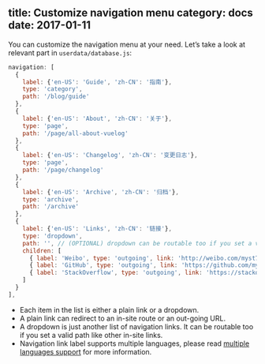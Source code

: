 title: Customize navigation menu
category: docs
date: 2017-01-11
------------------------------------
You can customize the navigation menu at your need. Let’s take a look at relevant part in `userdata/database.js`:

```js
navigation: [
  {
    label: {'en-US': 'Guide', 'zh-CN': '指南'},
    type: 'category',
    path: '/blog/guide'
  },
  {
    label: {'en-US': 'About', 'zh-CN': '关于'},
    type: 'page',
    path: '/page/all-about-vuelog'
  },
  {
    label: {'en-US': 'Changelog', 'zh-CN': '变更日志'},
    type: 'page',
    path: '/page/changelog'
  },
  {
    label: {'en-US': 'Archive', 'zh-CN': '归档'},
    type: 'archive',
    path: '/archive'
  },
  {
    label: {'en-US': 'Links', 'zh-CN': '链接'},
    type: 'dropdown',
    path: '', // (OPTIONAL) dropdown can be routable too if you set a valid path
    children: [
      { label: 'Weibo', type: 'outgoing', link: 'http://weibo.com/myst729' },
      { label: 'GitHub', type: 'outgoing', link: 'https://github.com/myst729' },
      { label: 'StackOverflow', type: 'outgoing', link: 'https://stackoverflow.com/users/1032492' }
    ]
  }
],
```

- Each item in the list is either a plain link or a dropdown.
- A plain link can redirect to an in-site route or an out-going URL.
- A dropdown is just another list of navigation links. It can be routable too if you set a valid path like other in-site links.
- Navigation link label supports multiple languages, please read [multiple languages support](#/blog/docs/2017/multiple-languages-support) for more information.

